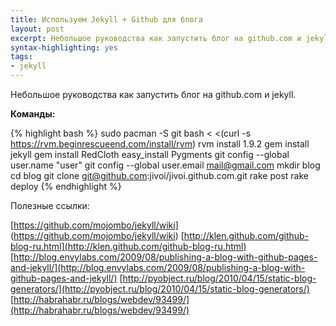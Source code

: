 ```yaml
--- 
title: Используем Jekyll + Github для блога 
layout: post
excerpt: Небольшое руководства как запустить блог на github.com и jekyll
syntax-highlighting: yes
tags:
- jekyll
---
```

Небольшое руководства как запустить блог на github.com и jekyll.

**Команды:** 

{% highlight bash %}
sudo pacman -S git
bash < <(curl -s https://rvm.beginrescueend.com/install/rvm)
rvm install 1.9.2
gem install jekyll
gem install RedCloth
easy_install Pygments
git config --global user.name "user"
git config --global user.email mail@gmail.com
mkdir blog
cd blog
git clone git@github.com:jivoi/jivoi.github.com.git
rake post
rake deploy
{% endhighlight %}

Полезные ссылки:

[https://github.com/mojombo/jekyll/wiki] (https://github.com/mojombo/jekyll/wiki)
[http://klen.github.com/github-blog-ru.html](http://klen.github.com/github-blog-ru.html)
[http://blog.envylabs.com/2009/08/publishing-a-blog-with-github-pages-and-jekyll/](http://blog.envylabs.com/2009/08/publishing-a-blog-with-github-pages-and-jekyll/)
[http://pyobject.ru/blog/2010/04/15/static-blog-generators/](http://pyobject.ru/blog/2010/04/15/static-blog-generators/)
[http://habrahabr.ru/blogs/webdev/93499/](http://habrahabr.ru/blogs/webdev/93499/)
